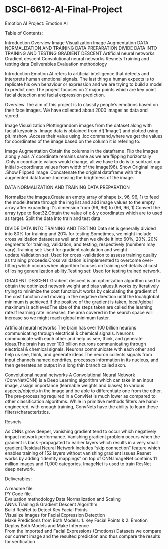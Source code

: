 # DSCI-6612-AI-Final-Project
Emotion AI
Project: Emotion AI 

Table of Contents: 

Introduction 
Overview 
Image Visualization 
Image Augmentation 
DATA NORMALIZATION AND TRAINING DATA PREPARATION 
DIVIDE DATA INTO TRAINING AND TESTING 
GRADIENT DESCENT 
Artificial neural networks 
Gradient descent 
Convolutional neural networks 
Resnets 
Training and testing data 
Deliverables 
Evaluation methodology 

 

Introduction 
Emotion AI refers to artificial intelligence that detects and interprets human emotional signals. The last thing a human expects is to replicate his own behaviour or expression and we are trying to build a model to predict one. The project focuses on 2 major points which are key point facial detection and facial expression prediction. 

 
Overview 
The aim of this project is to classify people’s emotions based on their face images. We have collected about 2000 images as  data and stored.  

Image Visualization 
Plottingrandom images from the dataset along with facial keypoints .Image data is obtained from df['Image'] and plotted using plt.imshow .Access their value using .loc command,where we get the values for  coordinates of the image based on the column it is refering to. 

 

Image Augmentation 
Obtain the columns in the dataframe .Flip the images along y axis .Y coordinate remains same as we are flipping horizontally .Only x coordiante values would change, all we have to do is to subtract our initial x-coordinate values from width of the image(96). Show Original image .Show Flipped image .Concatenate the original dataframe with the augmented dataframe .Increasing the brightness of the image. 


DATA NORMALIZATION AND TRAINING DATA PREPARATION 

 Normalize the images.Create an empty array of shape (x, 96, 96, 1) to feed the model.Iterate through the img list and add image values to the empty array after expanding it's dimension from (96, 96) to (96, 96, 1).Convert the array type to float32.Obtain the value of x & y coordinates which are to used as target. Split the data into train and test data 

 
DIVIDE DATA INTO TRAINING AND TESTING 
Data set is generally divided into 80% for training and 20% for testing.Sometimes, we might include cross validation dataset as well and then we divide it into 60%, 20%, 20% segments for training, validation, and testing, respectively (numbers may vary).Training set: Used for gradient calculation and weight update.Validation set: Used for cross -validation to assess training quality as training proceeds.Cross validation is implemented to overcome over-fitting which occurs when algorithm focuses on training set details at cost of losing generalization ability.Testing set: Used for testing trained network. 

 
 GRADIENT DESCENT 
Gradient descent is an optimization algorithm used to obtain the optimized network weight and bias values.It works by iteratively trying to minimize the cost function.It works by calculating the gradient of the cost function and moving in the negative direction until the local/global minimum is achieved.If the positive of the gradient is taken, local/global maximum is achievedThe size of the steps taken are called the learning rate.If learning rate increases, the area covered in the search space will increase so we might reach global minimum faster. 

 Artificial neural networks 
The brain has over 100 billion neurons communicating through electrical & chemical signals. Neurons communicate with each other and help us see, think, and generate ideas.The brain has over 100 billion neurons communicating through electrical & chemical signals. Neurons communicate with each other and help us see, think, and generate ideas.The neuron collects signals from input channels named dendrites, processes information in its nucleus, and then generates an output in a long thin branch called axon. 

 
Convolutional neural networks 
A Convolutional Neural Network (ConvNet/CNN) is a Deep Learning algorithm which can take in an input image, assign importance (learnable weights and biases) to various aspects/objects in the image and be able to differentiate one from the other. The pre-processing required in a ConvNet is much lower as compared to other classification algorithms. While in primitive methods filters are hand-engineered, with enough training, ConvNets have the ability to learn these filters/characteristics. 

 

 

Resnets 

As CNNs grow deeper, vanishing gradient tend to occur which negatively impact network performance. Vanishing gradient problem occurs when the gradient is back -propagated to earlier layers which results in a very small gradient.Residual Neural Network includes “skip connection” feature which enables training of 152 layers without vanishing gradient issues.Resnet works by adding “identity mappings” on top of CNN.ImageNet contains 11 million images and 11,000 categories. ImageNet is used to train ResNet deep network. 

 

Deliverables:

A readme file.  
PY Code file.  
Evaluation methodology 
Data Normalization and Scaling  
ANNs Training & Gradient Descent Algorithm  
Build ResNet to Detect Key Facial Points  
Visualize Images for Facial Expression Detection  
Make Predictions from Both Models: 1. Key Facial Points & 2. Emotion  
Deploy Both Models and Make Inference  
From the Imported and Facial Expressions (Emotions) Datasets we compare our current image and the resulted prediction and thus compare the results for verification 

 

 

 

 

 

 

 

 

 

 

 

 

 

 

 

 

 

 
